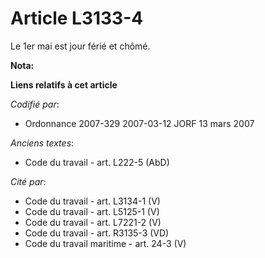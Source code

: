 # Article L3133-4

Le 1er mai est jour férié et chômé.

**Nota:**



**Liens relatifs à cet article**

_Codifié par_:

  - Ordonnance 2007-329 2007-03-12 JORF 13 mars 2007

_Anciens textes_:

  - Code du travail - art. L222-5 (AbD)

_Cité par_:

  - Code du travail - art. L3134-1 (V)
  - Code du travail - art. L5125-1 (V)
  - Code du travail - art. L7221-2 (V)
  - Code du travail - art. R3135-3 (VD)
  - Code du travail maritime - art. 24-3 (V)
